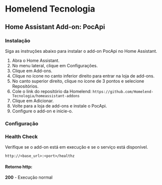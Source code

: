 # Homelend Tecnologia
## Home Assistant Add-on: PocApi

### Instalação

Siga as instruções abaixo para instalar o add-on PocApi no Home Assistant.

1. Abra o Home Assistant.
2. No menu lateral, clique em Configurações.
3. Clique em Add-ons.
4. Clique no ícone no canto inferior direito para entrar na loja de add-ons.
5. No canto superior direito, clique no ícone de 3 pontos e selecione Repositórios.
6. Cole o link do repositório da Homelend: `https://github.com/Homelend-Tecnologia/homeassistant-addons`
7. Clique em Adicionar.
8. Volte para a loja de add-ons e instale o PocApi.
9. Configure o add-on e inicie-o.

### Configuração

### Health Check
Verifique se o add-on está em execução e se o serviço está disponível.

```http://<base_url>:<port>/healthz```

#### Retorno http:
**200** - Execução normal


